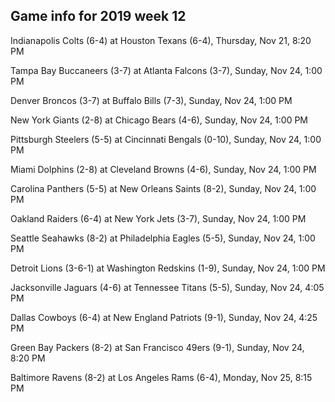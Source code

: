## Game info for 2019 week 12
Indianapolis Colts (6-4) at Houston Texans (6-4), Thursday, Nov 21, 8:20 PM



Tampa Bay Buccaneers (3-7) at Atlanta Falcons (3-7), Sunday, Nov 24, 1:00 PM

Denver Broncos (3-7) at Buffalo Bills (7-3), Sunday, Nov 24, 1:00 PM

New York Giants (2-8) at Chicago Bears (4-6), Sunday, Nov 24, 1:00 PM

Pittsburgh Steelers (5-5) at Cincinnati Bengals (0-10), Sunday, Nov 24, 1:00 PM

Miami Dolphins (2-8) at Cleveland Browns (4-6), Sunday, Nov 24, 1:00 PM

Carolina Panthers (5-5) at New Orleans Saints (8-2), Sunday, Nov 24, 1:00 PM

Oakland Raiders (6-4) at New York Jets (3-7), Sunday, Nov 24, 1:00 PM

Seattle Seahawks (8-2) at Philadelphia Eagles (5-5), Sunday, Nov 24, 1:00 PM

Detroit Lions (3-6-1) at Washington Redskins (1-9), Sunday, Nov 24, 1:00 PM



Jacksonville Jaguars (4-6) at Tennessee Titans (5-5), Sunday, Nov 24, 4:05 PM

Dallas Cowboys (6-4) at New England Patriots (9-1), Sunday, Nov 24, 4:25 PM



Green Bay Packers (8-2) at San Francisco 49ers (9-1), Sunday, Nov 24, 8:20 PM



Baltimore Ravens (8-2) at Los Angeles Rams (6-4), Monday, Nov 25, 8:15 PM

